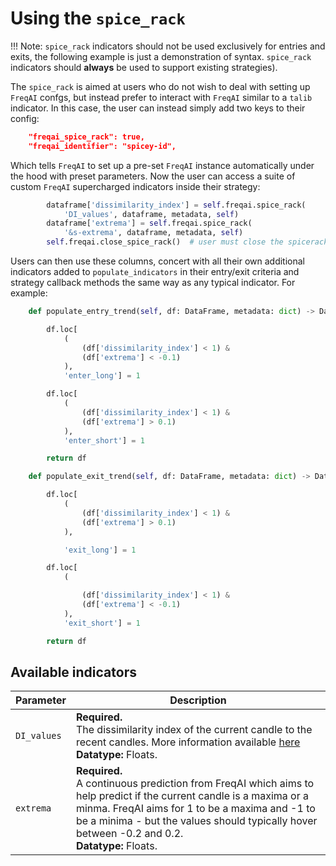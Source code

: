 # Using the `spice_rack`

!!! Note:
    `spice_rack` indicators should not be used exclusively for entries and exits, the following example is just a demonstration of syntax. `spice_rack` indicators should **always** be used to support existing strategies).

The `spice_rack` is aimed at users who do not wish to deal with setting up `FreqAI` confgs, but instead prefer to interact with `FreqAI` similar to a `talib` indicator. In this case, the user can instead simply add two keys to their config:

```json
    "freqai_spice_rack": true, 
    "freqai_identifier": "spicey-id",
```

Which tells `FreqAI` to set up a pre-set `FreqAI` instance automatically under the hood with preset parameters. Now the user can access a suite of custom `FreqAI` supercharged indicators inside their strategy:

```python
        dataframe['dissimilarity_index'] = self.freqai.spice_rack(
            'DI_values', dataframe, metadata, self)
        dataframe['extrema'] = self.freqai.spice_rack(
            '&s-extrema', dataframe, metadata, self)
        self.freqai.close_spice_rack()  # user must close the spicerack
```

Users can then use these columns, concert with all their own additional indicators added to `populate_indicators` in their entry/exit criteria and strategy callback methods the same way as any typical indicator. For example:

```python
    def populate_entry_trend(self, df: DataFrame, metadata: dict) -> DataFrame:

        df.loc[
            (
                (df['dissimilarity_index'] < 1) &
                (df['extrema'] < -0.1)
            ),
            'enter_long'] = 1

        df.loc[
            (
                (df['dissimilarity_index'] < 1) &
                (df['extrema'] > 0.1)
            ),
            'enter_short'] = 1

        return df

    def populate_exit_trend(self, df: DataFrame, metadata: dict) -> DataFrame:

        df.loc[
            (
                (df['dissimilarity_index'] < 1) &
                (df['extrema'] > 0.1) 
            ),

            'exit_long'] = 1

        df.loc[
            (

                (df['dissimilarity_index'] < 1) &
                (df['extrema'] < -0.1)
            ),
            'exit_short'] = 1

        return df
```


## Available indicators

|  Parameter | Description |
|------------|-------------|
| `DI_values` | **Required.** <br> The dissimilarity index of the current candle to the recent candles. More information available [here](freqai-feature-engineering.md#identifying-outliers-with-the-dissimilarity-index-di) <br> **Datatype:** Floats.
| `extrema` | **Required.** <br> A continuous prediction from FreqAI which aims to help predict if the current candle is a maxima or a minma. FreqAI aims for 1 to be a maxima and -1 to be a minima - but the values should typically hover between -0.2 and 0.2. <br> **Datatype:** Floats.